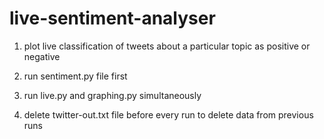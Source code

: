 # live-sentiment-analyser
1. plot live classification of tweets about a particular topic as positive or negative

2. run sentiment.py file first

3. run live.py and graphing.py simultaneously

4. delete twitter-out.txt file before every run to delete data from previous runs
